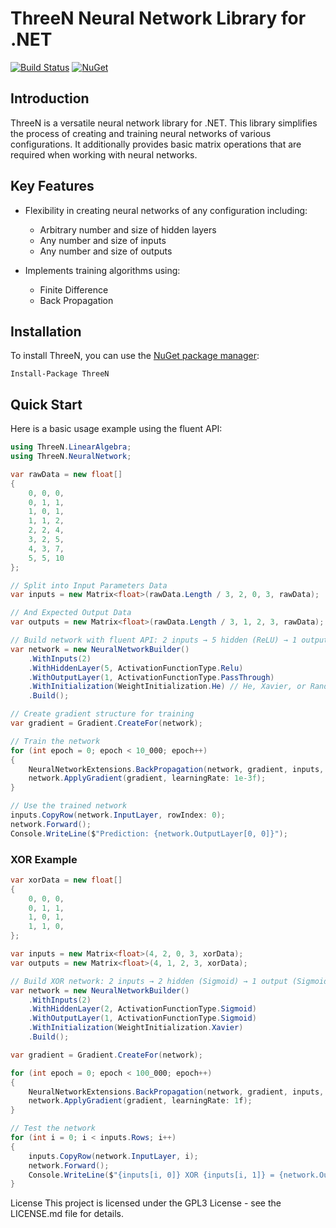 # ThreeN Neural Network Library for .NET

[![Build Status](https://travis-ci.org/ThreeN/ThreeN.svg?branch=master)](https://travis-ci.org/ThreeN/ThreeN)
[![NuGet](https://img.shields.io/nuget/v/ThreeN.svg)](https://www.nuget.org/packages/ThreeN/)

## Introduction

ThreeN is a versatile neural network library for .NET. This library simplifies the process of creating and training neural networks of various configurations. It additionally provides basic matrix operations that are required when working with neural networks.

## Key Features

- Flexibility in creating neural networks of any configuration including:
  - Arbitrary number and size of hidden layers
  - Any number and size of inputs
  - Any number and size of outputs

- Implements training algorithms using:
  - Finite Difference
  - Back Propagation

## Installation

To install ThreeN, you can use the [NuGet package manager](https://www.nuget.org/packages/ThreeN/):

```shell
Install-Package ThreeN
```

## Quick Start

Here is a basic usage example using the fluent API:

```csharp
using ThreeN.LinearAlgebra;
using ThreeN.NeuralNetwork;

var rawData = new float[]
{
    0, 0, 0,
    0, 1, 1,
    1, 0, 1,
    1, 1, 2,
    2, 2, 4,
    3, 2, 5,
    4, 3, 7,
    5, 5, 10
};

// Split into Input Parameters Data
var inputs = new Matrix<float>(rawData.Length / 3, 2, 0, 3, rawData);

// And Expected Output Data
var outputs = new Matrix<float>(rawData.Length / 3, 1, 2, 3, rawData);

// Build network with fluent API: 2 inputs → 5 hidden (ReLU) → 1 output (Linear)
var network = new NeuralNetworkBuilder()
    .WithInputs(2)
    .WithHiddenLayer(5, ActivationFunctionType.Relu)
    .WithOutputLayer(1, ActivationFunctionType.PassThrough)
    .WithInitialization(WeightInitialization.He) // He, Xavier, or Random
    .Build();

// Create gradient structure for training
var gradient = Gradient.CreateFor(network);

// Train the network
for (int epoch = 0; epoch < 10_000; epoch++)
{
    NeuralNetworkExtensions.BackPropagation(network, gradient, inputs, outputs);
    network.ApplyGradient(gradient, learningRate: 1e-3f);
}

// Use the trained network
inputs.CopyRow(network.InputLayer, rowIndex: 0);
network.Forward();
Console.WriteLine($"Prediction: {network.OutputLayer[0, 0]}");
```

### XOR Example

```csharp
var xorData = new float[]
{
    0, 0, 0,
    0, 1, 1,
    1, 0, 1,
    1, 1, 0,
};

var inputs = new Matrix<float>(4, 2, 0, 3, xorData);
var outputs = new Matrix<float>(4, 1, 2, 3, xorData);

// Build XOR network: 2 inputs → 2 hidden (Sigmoid) → 1 output (Sigmoid)
var network = new NeuralNetworkBuilder()
    .WithInputs(2)
    .WithHiddenLayer(2, ActivationFunctionType.Sigmoid)
    .WithOutputLayer(1, ActivationFunctionType.Sigmoid)
    .WithInitialization(WeightInitialization.Xavier)
    .Build();

var gradient = Gradient.CreateFor(network);

for (int epoch = 0; epoch < 100_000; epoch++)
{
    NeuralNetworkExtensions.BackPropagation(network, gradient, inputs, outputs);
    network.ApplyGradient(gradient, learningRate: 1f);
}

// Test the network
for (int i = 0; i < inputs.Rows; i++)
{
    inputs.CopyRow(network.InputLayer, i);
    network.Forward();
    Console.WriteLine($"{inputs[i, 0]} XOR {inputs[i, 1]} = {network.OutputLayer[0, 0]:F4}");
}
```

License
This project is licensed under the GPL3 License - see the LICENSE.md file for details.
